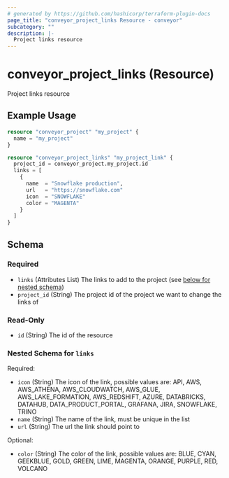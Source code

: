 ```yaml
---
# generated by https://github.com/hashicorp/terraform-plugin-docs
page_title: "conveyor_project_links Resource - conveyor"
subcategory: ""
description: |-
  Project links resource
---
```


# conveyor_project_links (Resource)

Project links resource

## Example Usage

```terraform
resource "conveyor_project" "my_project" {
  name = "my_project"
}

resource "conveyor_project_links" "my_project_link" {
  project_id = conveyor_project.my_project.id
  links = [
    {
      name  = "Snowflake production",
      url   = "https://snowflake.com"
      icon  = "SNOWFLAKE"
      color = "MAGENTA"
    }
  ]
}
```

<!-- schema generated by tfplugindocs -->
## Schema

### Required

- `links` (Attributes List) The links to add to the project (see [below for nested schema](#nestedatt--links))
- `project_id` (String) The project id of the project we want to change the links of

### Read-Only

- `id` (String) The id of the resource

<a id="nestedatt--links"></a>
### Nested Schema for `links`

Required:

- `icon` (String) The icon of the link, possible values are: API, AWS, AWS_ATHENA, AWS_CLOUDWATCH, AWS_GLUE, AWS_LAKE_FORMATION, AWS_REDSHIFT, AZURE, DATABRICKS, DATAHUB, DATA_PRODUCT_PORTAL, GRAFANA, JIRA, SNOWFLAKE, TRINO
- `name` (String) The name of the link, must be unique in the list
- `url` (String) The url the link should point to

Optional:

- `color` (String) The color of the link, possible values are: BLUE, CYAN, GEEKBLUE, GOLD, GREEN, LIME, MAGENTA, ORANGE, PURPLE, RED, VOLCANO

